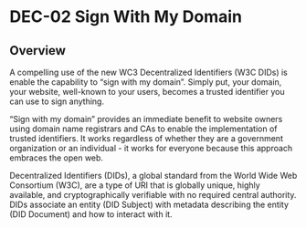 # DEC-02 Sign With My Domain
## Overview

A compelling use of the new WC3 Decentralized Identifiers (W3C DIDs) is enable the capability to “sign with my domain”. Simply put, your domain, your website, well-known to your users, becomes a trusted identifier you can use to sign anything.

“Sign with my domain” provides an immediate benefit to website owners using domain name registrars and CAs to enable the implementation of trusted identifiers. It works regardless of whether they are a government organization or an individual - it works for everyone because this approach embraces the open web.


Decentralized Identifiers (DIDs), a global standard from the World Wide Web Consortium (W3C), are a type of URI that is globally unique, highly available, and cryptographically verifiable with no required central authority. DIDs associate an entity (DID Subject) with metadata describing the entity (DID Document) and how to interact with it.
